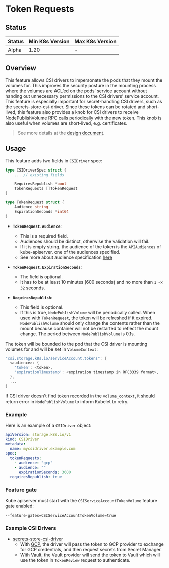 # Token Requests

## Status

| Status | Min K8s Version | Max K8s Version |
| ------ | --------------- | --------------- |
| Alpha  | 1.20            | -               |

## Overview

This feature allows CSI drivers to impersonate the pods that they mount the
volumes for. This improves the security posture in the mounting process where
the volumes are ACL’ed on the pods’ service account without handing out
unnecessary permissions to the CSI drivers’ service account.
This feature is especially important for secret-handling CSI drivers, such as
the secrets-store-csi-driver. Since these tokens can be rotated and short-lived,
this feature also provides a knob for CSI drivers to receive NodePublishVolume
RPC calls periodically with the new token. This knob is also useful when volumes
are short-lived, e.g. certificates.

> See more details at the [design document](https://github.com/kubernetes/enhancements/blob/master/keps/sig-storage/1855-csi-driver-service-account-token/README.md).

## Usage

This feature adds two fields in `CSIDriver` spec:

```go
type CSIDriverSpec struct {
    ... // existing fields

    RequiresRepublish *bool
    TokenRequests []TokenRequest
}

type TokenRequest struct {
    Audience string
    ExpirationSeconds *int64
}
```

- **`TokenRequest.Audience`**:

  - This is a required field.
  - Audiences should be distinct, otherwise the validation will fail.
  - If it is empty string, the audience of the token is the `APIAudiences` of kube-apiserver.
    one of the audiences specified.
  - See more about audience specification [here](https://tools.ietf.org/html/rfc7519#section-4.1.3)

- **`TokenRequest.ExpirationSeconds`**:

  - The field is optional.
  - It has to be at least 10 minutes (600 seconds) and no more than `1 << 32` seconds.

- **`RequiresRepublish`**:

  - This field is optional.
  - If this is true, `NodePublishVolume` will be periodically called. When used
    with `TokenRequest`, the token will be refreshed if it expired.
    `NodePublishVolume` should only change the contents rather than the
    mount because container will not be restarted to reflect the mount
    change. The period between `NodePublishVolume` is 0.1s.

The token will be bounded to the pod that the CSI driver is mounting volumes for
and will be set in `VolumeContext`:

```go
"csi.storage.k8s.io/serviceAccount.tokens": {
  <audience>: {
    'token': <token>,
    'expirationTimestamp': <expiration timestamp in RFC3339 format>,
  },
  ...
}
```

If CSI driver doesn't find token recorded in the `volume_context`, it should return error in `NodePublishVolume` to inform Kubelet to retry.

### Example

Here is an example of a `CSIDriver` object:

```yaml
apiVersion: storage.k8s.io/v1
kind: CSIDriver
metadata:
  name: mycsidriver.example.com
spec:
  tokenRequests:
    - audience: "gcp"
    - audience: ""
      expirationSeconds: 3600
  requiresRepublish: true
```

### Feature gate

Kube apiserver must start with the `CSIServiceAccountTokenVolume` feature gate enabled:

```
--feature-gates=CSIServiceAccountTokenVolume=true
```

### Example CSI Drivers

- [secrets-store-csi-driver](https://github.com/kubernetes-sigs/secrets-store-csi-driver)
  - With [GCP](https://github.com/GoogleCloudPlatform/secrets-store-csi-driver-provider-gcp),
    the driver will pass the token to GCP provider to exchange for GCP credentials, and then request
    secrets from Secret Manager.
  - With [Vault](https://github.com/hashicorp/secrets-store-csi-driver-provider-vault),
    the Vault provider will send the token to Vault which will use the token in
    `TokenReview` request to authenticate.
